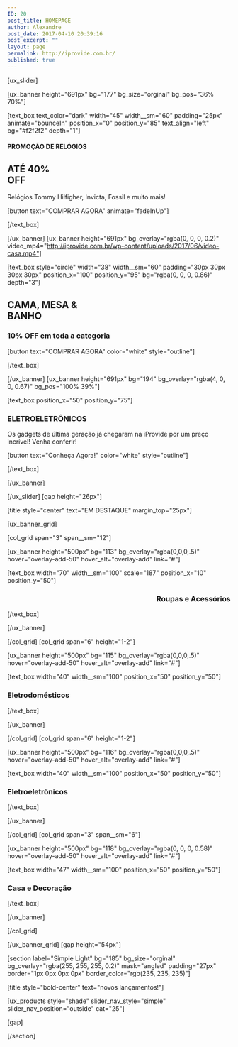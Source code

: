 ```yaml
---
ID: 20
post_title: HOMEPAGE
author: Alexandre
post_date: 2017-04-10 20:39:16
post_excerpt: ""
layout: page
permalink: http://iprovide.com.br/
published: true
---
```

[ux_slider]

[ux_banner height="691px" bg="177" bg_size="orginal" bg_pos="36% 70%"]

[text_box text_color="dark" width="45" width__sm="60" padding="25px" animate="bounceIn" position_x="0" position_y="85" text_align="left" bg="#f2f2f2" depth="1"]

<h4>PROMOÇÃO DE RELÓGIOS</h4>
<h2><strong>ATÉ 40%<br />OFF</strong></h2>
<p>Relógios Tommy Hilfigher, Invicta, Fossil e muito mais!</p>
<p>
[button text="COMPRAR AGORA" animate="fadeInUp"]


[/text_box]

[/ux_banner]
[ux_banner height="691px" bg_overlay="rgba(0, 0, 0, 0.2)" video_mp4="http://iprovide.com.br/wp-content/uploads/2017/06/video-casa.mp4"]

[text_box style="circle" width="38" width__sm="60" padding="30px 30px 30px 30px" position_x="100" position_y="95" bg="rgba(0, 0, 0, 0.86)" depth="3"]

<h2 class="uppercase"><strong>CAMA, MESA &<br />BANHO</strong></h2>
<h3>10% OFF em toda a categoria</h3>
[button text="COMPRAR AGORA" color="white" style="outline"]


[/text_box]

[/ux_banner]
[ux_banner height="691px" bg="194" bg_overlay="rgba(4, 0, 0, 0.67)" bg_pos="100% 39%"]

[text_box position_x="50" position_y="75"]

<h3 class="uppercase">ELETROELETRÔNICOS</h3>
<p>Os gadgets de última geração já chegaram na iProvide por um preço incrível! Venha conferir!</p>
[button text="Conheça Agora!" color="white" style="outline"]


[/text_box]

[/ux_banner]

[/ux_slider]
[gap height="26px"]

[title style="center" text="EM DESTAQUE" margin_top="25px"]

[ux_banner_grid]

[col_grid span="3" span__sm="12"]

[ux_banner height="500px" bg="113" bg_overlay="rgba(0,0,0,.5)" hover="overlay-add-50" hover_alt="overlay-add" link="#"]

[text_box width="70" width__sm="100" scale="187" position_x="10" position_y="50"]

<h3 class="uppercase" style="text-align: right;"><strong>Roupas e Acessórios</strong></h3>

[/text_box]

[/ux_banner]

[/col_grid]
[col_grid span="6" height="1-2"]

[ux_banner height="500px" bg="115" bg_overlay="rgba(0,0,0,.5)" hover="overlay-add-50" hover_alt="overlay-add" link="#"]

[text_box width="40" width__sm="100" position_x="50" position_y="50"]

<h3 class="uppercase"><strong>Eletrodomésticos</strong></h3>

[/text_box]

[/ux_banner]

[/col_grid]
[col_grid span="6" height="1-2"]

[ux_banner height="500px" bg="116" bg_overlay="rgba(0,0,0,.5)" hover="overlay-add-50" hover_alt="overlay-add" link="#"]

[text_box width="40" width__sm="100" position_x="50" position_y="50"]

<h3 class="uppercase"><strong>Eletroeletrônicos</strong></h3>

[/text_box]

[/ux_banner]

[/col_grid]
[col_grid span="3" span__sm="6"]

[ux_banner height="500px" bg="118" bg_overlay="rgba(0, 0, 0, 0.58)" hover="overlay-add-50" hover_alt="overlay-add" link="#"]

[text_box width="47" width__sm="100" position_x="50" position_y="50"]

<h3 class="uppercase"><strong>Casa e Decoração</strong></h3>

[/text_box]

[/ux_banner]

[/col_grid]

[/ux_banner_grid]
[gap height="54px"]

[section label="Simple Light" bg="185" bg_size="orginal" bg_overlay="rgba(255, 255, 255, 0.2)" mask="angled" padding="27px" border="1px 0px 0px 0px" border_color="rgb(235, 235, 235)"]

[title style="bold-center" text="novos lançamentos!"]

[ux_products style="shade" slider_nav_style="simple" slider_nav_position="outside" cat="25"]

[gap]


[/section]